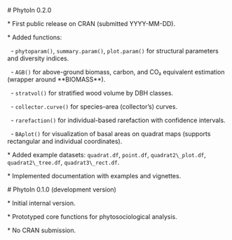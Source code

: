 \# PhytoIn 0.2.0



\* First public release on CRAN (submitted YYYY-MM-DD).

\* Added functions:

&nbsp; - `phytoparam()`, `summary.param()`, `plot.param()` for structural parameters and diversity indices.

&nbsp; - `AGB()` for above-ground biomass, carbon, and CO₂ equivalent estimation (wrapper around \*\*BIOMASS\*\*).

&nbsp; - `stratvol()` for stratified wood volume by DBH classes.

&nbsp; - `collector.curve()` for species–area (collector’s) curves.

&nbsp; - `rarefaction()` for individual-based rarefaction with confidence intervals.

&nbsp; - `BAplot()` for visualization of basal areas on quadrat maps (supports rectangular and individual coordinates).

\* Added example datasets: `quadrat.df`, `point.df`, `quadrat2\_plot.df`, `quadrat2\_tree.df`, `quadrat3\_rect.df`.

\* Implemented documentation with examples and vignettes.



\# PhytoIn 0.1.0 (development version)



\* Initial internal version.

\* Prototyped core functions for phytosociological analysis.

\* No CRAN submission.



